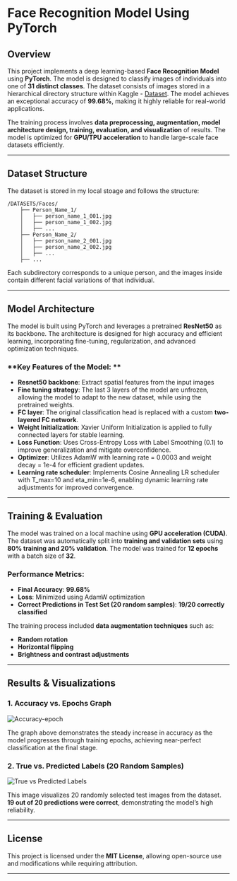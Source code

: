# Face Recognition Model Using PyTorch

## Overview
This project implements a deep learning-based **Face Recognition Model** using **PyTorch**. The model is designed to classify images of individuals into one of **31 distinct classes**. The dataset consists of images stored in a hierarchical directory structure within Kaggle - [Dataset](https://www.kaggle.com/datasets/vasukipatel/face-recognition-dataset). The model achieves an exceptional accuracy of **99.68%**, making it highly reliable for real-world applications.

The training process involves **data preprocessing, augmentation, model architecture design, training, evaluation, and visualization** of results. The model is optimized for **GPU/TPU acceleration** to handle large-scale face datasets efficiently.

---

## Dataset Structure
The dataset is stored in my local stoage and follows the structure:
```
/DATASETS/Faces/
    ├── Person_Name_1/
    │   ├── person_name_1_001.jpg
    │   ├── person_name_1_002.jpg
    │   ├── ...
    ├── Person_Name_2/
    │   ├── person_name_2_001.jpg
    │   ├── person_name_2_002.jpg
    │   ├── ...
    ├── ...
```
Each subdirectory corresponds to a unique person, and the images inside contain different facial variations of that individual.

---

## Model Architecture
The model is built using PyTorch and leverages a pretrained **ResNet50** as its backbone. The architecture is designed for high accuracy and efficient learning, incorporating fine-tuning, regularization, and advanced optimization techniques. 

### **Key Features of the Model: **
- **Resnet50 backbone**: Extract spatial features from the input images
- **Fine tuning strategy**: The last 3 layers of the model are unfrozen, allowing the model to adapt to the new dataset, while using the pretrained weights.
- **FC layer**: The original classification head is replaced with a custom **two-layered FC network**.
- **Weight Initialization**: Xavier Uniform Initialization is applied to fully connected layers for stable learning. 
- **Loss Function**: Uses Cross-Entropy Loss with Label Smoothing (0.1) to improve generalization and mitigate overconfidence.
- **Optimizer**: Utilizes AdamW with learning rate = 0.0003 and weight decay = 1e-4 for efficient gradient updates.
- **Learning rate scheduler**:  Implements Cosine Annealing LR scheduler with T_max=10 and eta_min=1e-6, enabling dynamic learning rate adjustments for improved convergence.

---

## Training & Evaluation
The model was trained on a local machine using **GPU acceleration (CUDA)**. The dataset was automatically split into **training and validation sets** using **80% training and 20% validation**. The model was trained for **12 epochs** with a batch size of **32**.

### **Performance Metrics:**
- **Final Accuracy**: **99.68%**
- **Loss**: Minimized using AdamW optimization
- **Correct Predictions in Test Set (20 random samples)**: **19/20 correctly classified**

The training process included **data augmentation techniques** such as:
- **Random rotation**
- **Horizontal flipping**
- **Brightness and contrast adjustments**

---

## Results & Visualizations
### **1. Accuracy vs. Epochs Graph**
![Accuracy-epoch](image.png)

The graph above demonstrates the steady increase in accuracy as the model progresses through training epochs, achieving near-perfect classification at the final stage.

### **2. True vs. Predicted Labels (20 Random Samples)**
![True vs Predicted Labels](image-1.png)

This image visualizes 20 randomly selected test images from the dataset. **19 out of 20 predictions were correct**, demonstrating the model’s high reliability.

---

## License
This project is licensed under the **MIT License**, allowing open-source use and modifications while requiring attribution.

---
